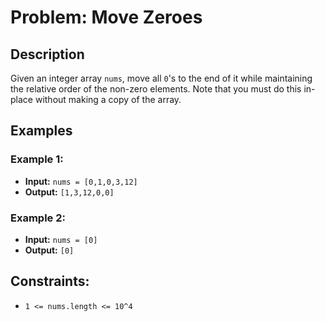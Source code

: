 # Problem: Move Zeroes

## Description
Given an integer array `nums`, move all `0`'s to the end of it while maintaining the relative order of the non-zero elements. Note that you must do this in-place without making a copy of the array.

## Examples

### Example 1:
- **Input:** `nums = [0,1,0,3,12]`
- **Output:** `[1,3,12,0,0]`

### Example 2:
- **Input:** `nums = [0]`
- **Output:** `[0]`

## Constraints:
- `1 <= nums.length <= 10^4`
